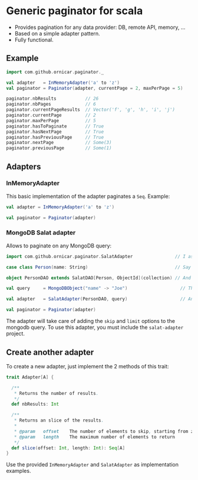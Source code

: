 # Generic paginator for scala

- Provides pagination for any data provider: DB, remote API, memory, ...
- Based on a simple adapter pattern.
- Fully functional.

## Example

```scala
import com.github.ornicar.paginator._

val adapter   = InMemoryAdapter('a' to 'z')
val paginator = Paginator(adapter, currentPage = 2, maxPerPage = 5)

paginator.nbResults           // 26
paginator.nbPages             // 6
paginator.currentPageResults  // Vector('f', 'g', 'h', 'i', 'j')
paginator.currentPage         // 2
paginator.maxPerPage          // 5
paginator.hasToPaginate       // True
paginator.hasNextPage         // True
paginator.hasPreviousPage     // True
paginator.nextPage            // Some(3)
paginator.previousPage        // Some(1)
```

## Adapters

### InMemoryAdapter

This basic implementation of the adapter paginates a `Seq`. Example:

```scala
val adapter = InMemoryAdapter('a' to 'z')

val paginator = Paginator(adapter)
```

### MongoDB Salat adapter

Allows to paginate on any MongoDB query:

```scala
import com.github.ornicar.paginator.SalatAdapter                // I assume you also import the salat stuff

case class Person(name: String)                                 // Say we have a basic model class

object PersonDAO extends SalatDAO[Person, ObjectId](collection) // And a DAO for the model

val query     = MongoDBObject("name" -> "Joe")                    // This is a normal salat query

val adapter   = SalatAdapter(PersonDAO, query)                    // And a shiny mongodb paginator adapter

val paginator = Paginator(adapter)
```

The adapter will take care of adding the `skip` and `limit` options
to the mongodb query.
To use this adapter, you must include the `salat-adapter` project.

## Create another adapter

To create a new adapter, just implement the 2 methods of this trait:

```scala
trait Adapter[A] {

  /**
   * Returns the number of results.
   */
  def nbResults: Int

  /**
   * Returns an slice of the results.
   *
   * @param   offset    The number of elements to skip, starting from zero
   * @param   length    The maximum number of elements to return
   */
  def slice(offset: Int, length: Int): Seq[A]
}
```

Use the provided `InMemoryAdapter` and `SalatAdapter` as implementation examples.
